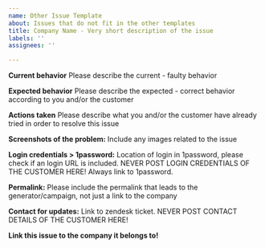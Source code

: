 ```yaml
---
name: Other Issue Template
about: Issues that do not fit in the other templates
title: Company Name - Very short description of the issue
labels: ''
assignees: ''

---
```


**Current behavior**
Please describe the current - faulty behavior

**Expected behavior**
Please describe the expected - correct behavior according to you and/or the customer

**Actions taken**
Please describe what you and/or the customer have already tried in order to resolve this issue

**Screenshots of the problem:**
Include any images related to the issue

**Login credentials > 1password:**
Location of login in 1password, please check if an login URL is included.
NEVER POST LOGIN CREDENTIALS OF THE CUSTOMER HERE! Always link to 1password.

**Permalink:**
Please include the permalink that leads to the generator/campaign, not just a link to the company

**Contact for updates:**
Link to zendesk ticket.
NEVER POST CONTACT DETAILS OF THE CUSTOMER HERE!

**Link this issue to the company it belongs to!**

